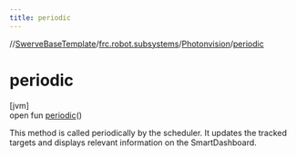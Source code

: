 ```yaml
---
title: periodic
---
```

//[SwerveBaseTemplate](../../../index.html)/[frc.robot.subsystems](../index.html)/[Photonvision](index.html)/[periodic](periodic.html)



# periodic



[jvm]\
open fun [periodic](periodic.html)()



This method is called periodically by the scheduler. It updates the tracked targets and displays relevant information on the SmartDashboard.




